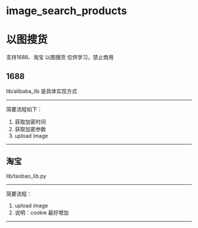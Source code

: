 # image_search_products

以图搜货
==========
支持1688、淘宝 以图搜货
仅供学习，禁止商用

1688
---------
lib/alibaba_lib 是具体实现方式
***
简要流程如下：
1. 获取加密时间
2. 获取加密参数
3. upload image 
***

淘宝
---------
lib/taobao_lib.py
***
简要流程：
1. upload image 
2. 说明：cookie 最好增加
***



